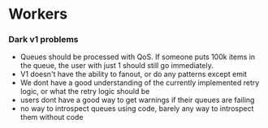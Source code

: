 # Workers

### Dark v1 problems

* Queues should be processed with QoS. If someone puts 100k items in the queue, the user with just 1 should still go immediately.
* V1 doesn't have the ability to fanout, or do any patterns except emit
* We dont have a good understanding of the currently implemented retry logic, or what the retry logic should be
* users dont have a good way to get warnings if their queues are failing
* no way to introspect queues using code, barely any way to introspect them without code



